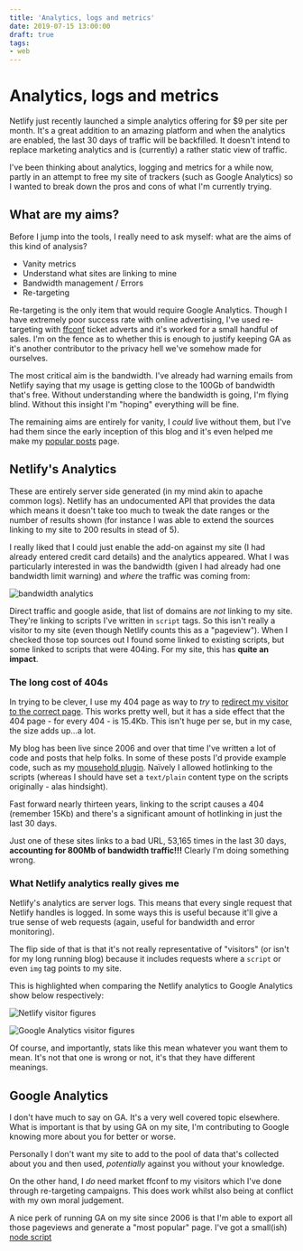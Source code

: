 ```yaml
---
title: 'Analytics, logs and metrics'
date: 2019-07-15 13:00:00
draft: true
tags:
- web
---
```


# Analytics, logs and metrics

Netlify just recently launched a simple analytics offering for $9 per site per month. It's a great addition to an amazing platform and when the analytics are enabled, the last 30 days of traffic will be backfilled. It doesn't intend to replace marketing analytics and is (currently) a rather static view of traffic.

I've been thinking about analytics, logging and metrics for a while now, partly in an attempt to free my site of trackers (such as Google Analytics) so I wanted to break down the pros and cons of what I'm currently trying.

<!--more-->

## What are my aims?

Before I jump into the tools, I really need to ask myself: what are the aims of this kind of analysis?

- Vanity metrics
- Understand what sites are linking to mine
- Bandwidth management / Errors
- Re-targeting

Re-targeting is the only item that would require Google Analytics. Though I have extremely poor success rate with online advertising, I've used re-targeting with [ffconf](https://ffconf.org) ticket adverts and it's worked for a small handful of sales. I'm on the fence as to whether this is enough to justify keeping GA as it's another contributor to the privacy hell we've somehow made for ourselves.

The most critical aim is the bandwidth. I've already had warning emails from Netlify saying that my usage is getting close to the 100Gb of bandwidth that's free. Without understanding where the bandwidth is going, I'm flying blind. Without this insight I'm "hoping" everything will be fine.

The remaining aims are entirely for vanity, I _could_ live without them, but I've had them since the early inception of this blog and it's even helped me make my [popular posts](/popular) page.

## Netlify's Analytics

These are entirely server side generated (in my mind akin to apache common logs). Netlify has an undocumented API that provides the data which means it doesn't take too much to tweak the date ranges or the number of results shown (for instance I was able to extend the sources linking to my site to 200 results in stead of 5).

I really liked that I could just enable the add-on against my site (I had already entered credit card details) and the analytics appeared. What I was particularly interested in was the bandwidth (given I had already had one bandwidth limit warning) and _where_ the traffic was coming from:

![bandwidth analytics](/images/analytics-bandwidth.png)

Direct traffic and google aside, that list of domains are _not_ linking to my site. They're linking to scripts I've written in `script` tags. So this isn't really a visitor to my site (even though Netlify counts this as a "pageview"). When I checked those top sources out I found some linked to existing scripts, but some linked to scripts that were 404ing. For my site, this has **quite an impact**.

### The long cost of 404s

In trying to be clever, I use my 404 page as way to _try_ to [redirect my visitor to the correct page](https://remysharp.com/2019/05/02/search-dynamic-shortcut-links#dynamic-shortcut-links). This works pretty well, but it has a side effect that the 404 page - for every 404 - is 15.4Kb. This isn't huge per se, but in my case, the size adds up…a lot.

My blog has been live since 2006 and over that time I've written a lot of code and posts that help folks. In some of these posts I'd provide example code, such as my [mousehold plugin](https://remysharp.com/2006/12/15/jquery-mousehold-event). Naïvely I allowed hotlinking to the scripts (whereas I should have set a `text/plain` content type on the scripts originally - alas hindsight).

Fast forward nearly thirteen years, linking to the script causes a 404 (remember 15Kb) and there's a significant amount of hotlinking in just the last 30 days.

Just one of these sites links to a bad URL, 53,165 times in the last 30 days, **accounting for 800Mb of bandwidth traffic!!!** Clearly I'm doing something wrong.

### What Netlify analytics really gives me

Netlify's analytics are server logs. This means that every single request that Netlify handles is logged. In some ways this is useful because it'll give a true sense of web requests (again, useful for bandwidth and error monitoring).

The flip side of that is that it's not really representative of "visitors" (or isn't for my long running blog) because it includes requests where a `script` or even `img` tag points to my site.

This is highlighted when comparing the Netlify analytics to Google Analytics show below respectively:

![Netlify visitor figures](/images/analytics-netlify-overview.png)

![Google Analytics visitor figures](/images/analytics-ga-overview.png)

Of course, and importantly, stats like this mean whatever you want them to mean. It's not that one is wrong or not, it's that they have different meanings.

## Google Analytics

I don't have much to say on GA. It's a very well covered topic elsewhere. What is important is that by using GA on my site, I'm contributing to Google knowing more about you for better or worse.

Personally I don't want my site to add to the pool of data that's collected about you and then used, _potentially_ against you without your knowledge.

On the other hand, I _do_ need market ffconf to my visitors which I've done through re-targeting campaigns. This does work whilst also being at conflict with my own moral judgement.

A nice perk of running GA on my site since 2006 is that I'm able to export all those pageviews and generate a "most popular" page. I've got a small(ish) [node script]()
